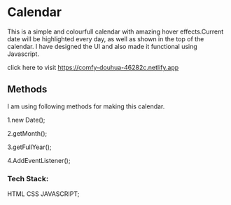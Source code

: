 # Calendar
This is a simple and colourfull calendar with amazing hover effects.Current date will be highlighted every day, 
as well as shown in the top of the calendar.
I have designed the UI and also made it functional using Javascript.

click here to visit https://comfy-douhua-46282c.netlify.app

## Methods
I am using following methods for making this calendar.

1.new Date();

2.getMonth();

3.getFullYear();

4.AddEventListener();

### Tech Stack:

HTML CSS JAVASCRIPT;
